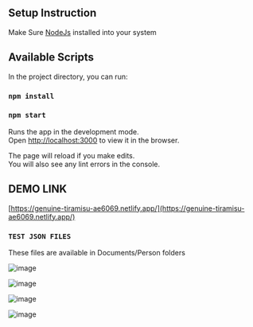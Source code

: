
## Setup Instruction
Make Sure [NodeJs](https://nodejs.org/en/download/) installed into your system

## Available Scripts

In the project directory, you can run:
### `npm install`
### `npm start`

Runs the app in the development mode.<br>
Open [http://localhost:3000](http://localhost:3000) to view it in the browser.

The page will reload if you make edits.<br>
You will also see any lint errors in the console.

## DEMO LINK
[https://genuine-tiramisu-ae6069.netlify.app/](https://genuine-tiramisu-ae6069.netlify.app/)

### `TEST JSON FILES`
These files are available in Documents/Person folders

![image](https://user-images.githubusercontent.com/42898923/180663688-7383d917-2aea-406a-8697-0fe194150a87.png)

![image](https://user-images.githubusercontent.com/42898923/180663700-9f302561-d8ca-47a9-bb17-80ecd9a0acd2.png)

![image](https://user-images.githubusercontent.com/42898923/180663714-2ee70a6e-4399-416d-8e17-394b41ac1c82.png)

![image](https://user-images.githubusercontent.com/42898923/180663725-9906a4a4-4b49-4658-807a-5374ff2cb689.png)


